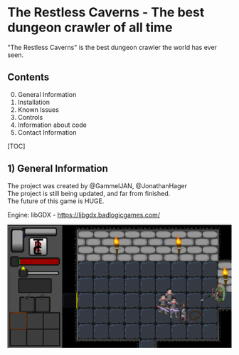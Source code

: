 # The Restless Caverns - The best dungeon crawler of all time

"The Restless Caverns" is the best dungeon crawler the world has ever seen.  

## Contents

0) General Information  
1) Installation  
2) Known Issues  
3) Controls  
4) Information about code  
5) Contact Information  

[TOC]

## 1) General Information

The project was created by @GammelJAN, @JonathanHager  
The project is still being updated, and far from finished.  
The future of this game is HUGE.  

Engine: libGDX - https://libgdx.badlogicgames.com/  

<img src="docs/general.PNG" style="width:auto;">
